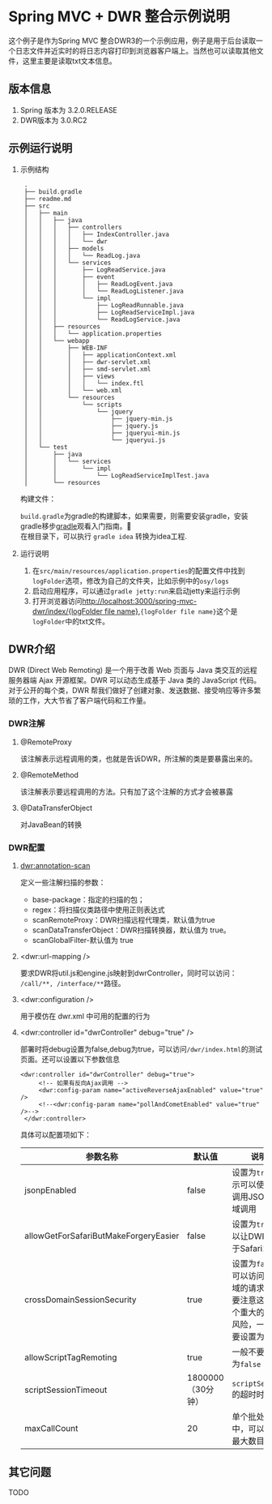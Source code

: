 # Spring MVC + DWR 整合示例说明
这个例子是作为Spring MVC 整合DWR3的一个示例应用，例子是用于后台读取一个日志文件并近实时的将日志内容打印到浏览器客户端上。当然也可以读取其他文件，这里主要是读取txt文本信息。

## 版本信息
1. Spring 版本为 3.2.0.RELEASE 
2. DWR版本为 3.0.RC2

## 示例运行说明
1. 示例结构

		.
		├── build.gradle
		├── readme.md
		├── src
		│   ├── main
		│   │   ├── java
		│   │   │   ├── controllers
		│   │   │   │   ├── IndexController.java
		│   │   │   │   └── dwr
		│   │   │   ├── models
		│   │   │   │   └── ReadLog.java
		│   │   │   └── services
		│   │   │       ├── LogReadService.java
		│   │   │       ├── event
		│   │   │       │   ├── ReadLogEvent.java
		│   │   │       │   └── ReadLogListener.java
		│   │   │       └── impl
		│   │   │           ├── LogReadRunnable.java
		│   │   │           ├── LogReadServiceImpl.java
		│   │   │           └── ReadLogService.java
		│   │   ├── resources
		│   │   │   └── application.properties
		│   │   └── webapp
		│   │       ├── WEB-INF
		│   │       │   ├── applicationContext.xml
		│   │       │   ├── dwr-servlet.xml
		│   │       │   ├── smd-servlet.xml
		│   │       │   ├── views
		│   │       │   │   └── index.ftl
		│   │       │   └── web.xml
		│   │       └── resources
		│   │           └── scripts
		│   │               └── jquery
		│   │                   ├── jquery-min.js
		│   │                   ├── jquery.js
		│   │                   ├── jqueryui-min.js
		│   │                   └── jqueryui.js
		│   └── test
		│       ├── java
		│       │   └── services
		│       │       └── impl
		│       │           └── LogReadServiceImplTest.java
		│       └── resources

    构建文件：
    
    `build.gradle`为gradle的构建脚本，如果需要，则需要安装gradle，安装gradle移步[gradle](http://www.gradle.org)观看入门指南。    
    在根目录下，可以执行 `gradle idea` 转换为idea工程.

2. 运行说明
    
    1. 在`src/main/resources/application.properties`的配置文件中找到`logFolder`选项，修改为自己的文件夹，比如示例中的`osy/logs`
    2. 启动应用程序，可以通过`gradle jetty:run`来启动jetty来运行示例
    3. 打开浏览器访问[http://localhost:3000/spring-mvc-dwr/index/{logFolder file name}](http://localhost:3000/spring-mvc-dwr/index/debug),`{logFolder file name}`这个是`logFolder`中的txt文件。
    
## DWR介绍
DWR (Direct Web Remoting) 是一个用于改善 Web 页面与 Java 类交互的远程服务器端 Ajax 开源框架。DWR 可以动态生成基于 Java 类的 JavaScript 代码。对于公开的每个类，DWR 帮我们做好了创建对象、发送数据、接受响应等许多繁琐的工作，大大节省了客户端代码和工作量。

### DWR注解
1. @RemoteProxy

    该注解表示远程调用的类，也就是告诉DWR，所注解的类是要暴露出来的。
    
2. @RemoteMethod 
    
   该注解表示要远程调用的方法。只有加了这个注解的方式才会被暴露
   
3. @DataTransferObject
    
    对JavaBean的转换
    
### DWR配置

1. <dwr:annotation-scan>

   定义一些注解扫描的参数：
   
   * base-package：指定的扫描的包；
   * regex：将扫描仪类路径中使用正则表达式
   * scanRemoteProxy：DWR扫描远程代理类，默认值为true
   * scanDataTransferObject：DWR扫描转换器，默认值为 true。
   * scanGlobalFilter-默认值为 true
   
2. <dwr:url-mapping />

   要求DWR将util.js和engine.js映射到dwrController，同时可以访问：` /call/**, /interface/**`路径。
   
3. <dwr:configuration />

   用于模仿在 dwr.xml 中可用的配置的行为
   
4. <dwr:controller id="dwrController" debug="true" />

   部署时将debug设置为false,debug为true，可以访问`/dwr/index.html`的测试页面。还可以设置以下参数信息
   
       <dwr:controller id="dwrController" debug="true">
		    <!-- 如果有反向Ajax调用 -->
		    <dwr:config-param name="activeReverseAjaxEnabled" value="true" />
		    <!--<dwr:config-param name="pollAndCometEnabled" value="true" />-->
	    </dwr:controller>

   具体可以配置项如下：
   
   参数名称         |      默认值     |     说明
   ------------    | -------------| ----------
   jsonpEnabled    | false        | 设置为`true`表示可以使DWR调用JSONP跨域调用
   allowGetForSafariButMakeForgeryEasier | false | 设置为`true`可以让DWR工作于Safari1.x中
   crossDomainSessionSecurity   |  true     | 设置为`false`，可以访问其他域的请求，需要注意这是一个重大的安全风险，一般不要设置为`false`
   allowScriptTagRemoting    |  true     | 一般不要设置为`false`
   scriptSessionTimeout    | 1800000（30分钟）| `scriptSession`的超时时间
   maxCallCount    |  20     | 单个批处理中，可以call的最大数目。

## 其它问题
TODO